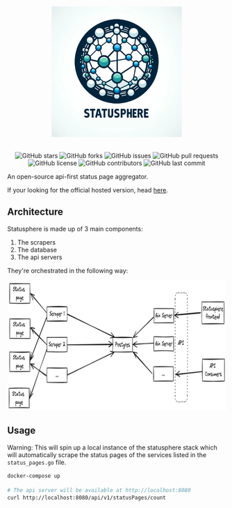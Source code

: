 <div align="center">
<img src="./docs/static/statusphere-white.png" width="300" height="300" alt="Statusphere logo">
</div>
<br/>

<div align="center">

![GitHub stars](https://img.shields.io/github/stars/metoro-io/statusphere?style=social)
![GitHub forks](https://img.shields.io/github/forks/metoro-io/statusphere?style=social)
![GitHub issues](https://img.shields.io/github/issues/metoro-io/statusphere)
![GitHub pull requests](https://img.shields.io/github/issues-pr/metoro-io/statusphere)
![GitHub license](https://img.shields.io/github/license/metoro-io/statusphere)
![GitHub contributors](https://img.shields.io/github/contributors/metoro-io/statusphere)
![GitHub last commit](https://img.shields.io/github/last-commit/metoro-io/statusphere)

</div>

An open-source api-first status page aggregator.

If your looking for the official hosted version, head [here](https://metoro.io/statusphere).

## Architecture

Statusphere is made up of 3 main components:

1. The scrapers
2. The database
3. The api servers

They're orchestrated in the following way:

<div align="center">
<img src="./docs/static/statusphere-architecture-white.png" height="300" alt="Statusphere logo">
</div>

## Usage

Warning: This will spin up a local instance of the statusphere stack which will automatically scrape the status pages of
the services listed in the `status_pages.go` file.

```bash
docker-compose up

# The api server will be available at http://localhost:8080
curl http://localhost:8080/api/v1/statusPages/count
```

